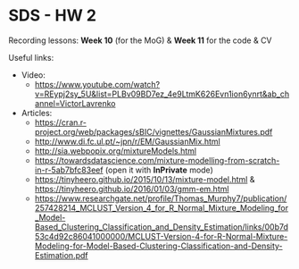 # SDS - HW 2

Recording lessons: **Week 10** (for the MoG) & **Week 11** for the code & CV

Useful links:
- Video:
  * https://www.youtube.com/watch?v=REypj2sy_5U&list=PLBv09BD7ez_4e9LtmK626Evn1ion6ynrt&ab_channel=VictorLavrenko
- Articles:
  * https://cran.r-project.org/web/packages/sBIC/vignettes/GaussianMixtures.pdf
  * http://www.di.fc.ul.pt/~jpn/r/EM/GaussianMix.html
  * http://sia.webpopix.org/mixtureModels.html
  * https://towardsdatascience.com/mixture-modelling-from-scratch-in-r-5ab7bfc83eef (open it with **InPrivate** mode)
  * https://tinyheero.github.io/2015/10/13/mixture-model.html & https://tinyheero.github.io/2016/01/03/gmm-em.html
  * https://www.researchgate.net/profile/Thomas_Murphy7/publication/257428214_MCLUST_Version_4_for_R_Normal_Mixture_Modeling_for_Model-Based_Clustering_Classification_and_Density_Estimation/links/00b7d53c4d92c86041000000/MCLUST-Version-4-for-R-Normal-Mixture-Modeling-for-Model-Based-Clustering-Classification-and-Density-Estimation.pdf
